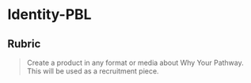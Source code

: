 # Identity-PBL

## Rubric

> Create a product in any format or media about Why Your Pathway. This will be used as a recruitment piece.
